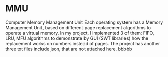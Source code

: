 # MMU
Computer Memory Management Unit 
Each operating system has a Memory Management Unit, based on different page replacement algorithms to operate a virtual memory.
In my project, I implemented 3 of them: FIFO, LRU, MFU algorithms to demonstrate by GUI (SWT libraries) how the replacement works on numbers instead of pages.
The project has another three txt files include json, that are not attached here.
bbbbb